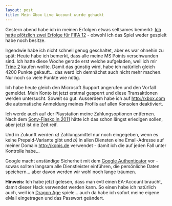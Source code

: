 ```yaml
---
layout: post
title: Mein Xbox Live Account wurde gehackt
---
```

Gestern abend habe ich in meinen Erfolgen etwas seltsames bemerkt: [Ich hatte plötzlich zwei Erfolge für FIFA 12][0] - obwohl ich das Spiel weder gespielt habe noch besitze.

Irgendwie habe ich nicht schnell genug geschaltet, aber es war ohnehin zu spät: Heute habe ich bemerkt, dass alle meine MS Points verschwunden sind. Ich hatte diese Woche gerade erst welche aufgeladen, weil ich mir [Trine 2][1] kaufen wollte. Damit das günstig wird, habe ich natürlich gleich 4200 Punkte gekauft... das werd ich demnächst auch nicht mehr machen. Nur noch so viele Punkte wie nötig.

Ich habe heute gleich den Microsoft Support angerufen und den Vorfall gemeldet. Mein Konto ist jetzt erstmal gesperrt und diese Transaktionen werden untersucht. Soweit so gut. Ausserdem habe ich auf http://xbox.com die automatische Anmeldung meines Profils auf allen Konsolen deaktiviert.

Ich werde auch auf der Playstation meine Zahlungsoptionen entfernen. Nach dem [Sony-Fiasko in 2011][2] hätte ich das schon längst erledigen sollen, aber jetzt ist die Zeit reif.

Und in Zukunft werden *a)* Zahlungsmittel nur noch eingegeben, wenn es keine Prepaid-Variante gibt und *b)* in allen Diensten eine Email-Adresse auf meiner Domain http://kopis.de verwendet - damit ich die auf jeden Fall unter Kontrolle habe...

Google macht anständige Sicherheit mit dem [Google Authenticator][3] vor - sowas sollten langsam alle Dienstleister einführen, die persönliche Daten speichern... aber davon werden wir wohl noch lange träumen.

**Hinweis:** Ich habe jetzt gelesen, dass man evtl einen EA-Account braucht, damit dieser Hack verwendet werden kann. So einen habe ich natürlich auch, weil ich [Dragon Age][4] spiele... auch da habe ich sofort meine eigene eMail eingetragen und das Passwort geändert.

[0]: http://arstechnica.com/gaming/news/2011/10/xbox-live-users-experiencing-hacked-accounts-fifa-11-and-12-purchases.ars
[1]: http://trine2.com/site/
[2]: http://www.zeit.de/digital/datenschutz/2011-05/sony-sorry-singer
[3]: http://support.google.com/accounts/bin/static.py?hl=de&guide=1056283&page=guide.cs&answer=180744&rd=3
[4]: http://dragonage.bioware.com
